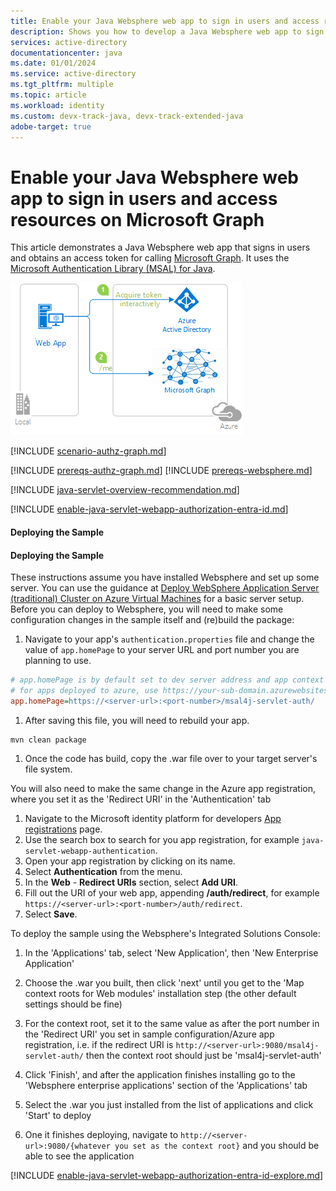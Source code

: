 ```yaml
---
title: Enable your Java Websphere web app to sign in users and access resources on Microsoft Graph
description: Shows you how to develop a Java Websphere web app to sign in users and call Microsoft Graph with the Microsoft identity platform.
services: active-directory
documentationcenter: java
ms.date: 01/01/2024
ms.service: active-directory
ms.tgt_pltfrm: multiple
ms.topic: article
ms.workload: identity
ms.custom: devx-track-java, devx-track-extended-java
adobe-target: true
---
```


# Enable your Java Websphere web app to sign in users and access resources on Microsoft Graph

This article demonstrates a Java Websphere web app that signs in users and obtains an access token for calling [Microsoft Graph](https://docs.microsoft.com/graph/overview). It uses the [Microsoft Authentication Library (MSAL) for Java](https://github.com/AzureAD/microsoft-authentication-library-for-java).

![Overview](./media/topology.png)

[!INCLUDE [scenario-authz-graph.md](includes/scenario-authz-graph.md)]

[!INCLUDE [prereqs-authz-graph.md](includes/prereqs-authz-graph.md)]
[!INCLUDE [prereqs-websphere.md](includes/prereqs-websphere.md)]

[!INCLUDE [java-servlet-overview-recommendation.md](includes/java-servlet-overview-recommendation.md)]

[!INCLUDE [enable-java-servlet-webapp-authorization-entra-id.md](includes/enable-java-servlet-webapp-authorization-entra-id.md)]

#### Deploying the Sample

#### Deploying the Sample

These instructions assume you have installed Websphere and set up some server. You can use the guidance at [Deploy WebSphere Application Server (traditional) Cluster on Azure Virtual Machines](/azure/developer/java/ee/traditional-websphere-application-server-virtual-machines?tabs=basic) for a basic server setup. Before you can deploy to Websphere, you will need to make some configuration changes in the sample itself and (re)build the package:

1. Navigate to your app's `authentication.properties` file and change the value of `app.homePage` to your server URL and port number you are planning to use. 

```ini
# app.homePage is by default set to dev server address and app context path on the server
# for apps deployed to azure, use https://your-sub-domain.azurewebsites.net
app.homePage=https://<server-url>:<port-number>/msal4j-servlet-auth/
```

1. After saving this file, you will need to rebuild your app.

 ```
 mvn clean package
 ```

1. Once the code has build, copy the .war file over to your target server's file system. 

You will also need to make the same change in the Azure app registration, where you set it as the 'Redirect URI' in the 'Authentication' tab

1. Navigate to the Microsoft identity platform for developers [App registrations](https://go.microsoft.com/fwlink/?linkid=2083908) page. 
1. Use the search box to search for you app registration, for example `java-servlet-webapp-authentication`.
1. Open your app registration by clicking on its name. 
1. Select **Authentication** from the menu.
1. In the **Web** - **Redirect URIs** section, select **Add URI**.
1. Fill out the URI of your web app, appending **/auth/redirect**, for example `https://<server-url>:<port-number>/auth/redirect`.
1. Select **Save**. 

To deploy the sample using the Websphere's Integrated Solutions Console:

1. In the 'Applications' tab, select 'New Application', then 'New Enterprise Application'

1. Choose the .war you built, then click 'next' until you get to the 'Map context roots for Web modules' installation step (the other default settings should be fine)

1. For the context root, set it to the same value as after the port number in the 'Redirect URI' you set in sample configuration/Azure app registration, i.e. if the redirect URI is `http://<server-url>:9080/msal4j-servlet-auth/` then the context root should just be 'msal4j-servlet-auth'

1. Click 'Finish', and after the application finishes installing go to the 'Websphere enterprise applications' section of the 'Applications' tab

1. Select the .war you just installed from the list of applications and click 'Start' to deploy

1. One it finishes deploying, navigate to `http://<server-url>:9080/{whatever you set as the context root}` and you should be able to see the application

[!INCLUDE [enable-java-servlet-webapp-authorization-entra-id-explore.md](includes/enable-java-servlet-webapp-authorization-entra-id-explore.md)]